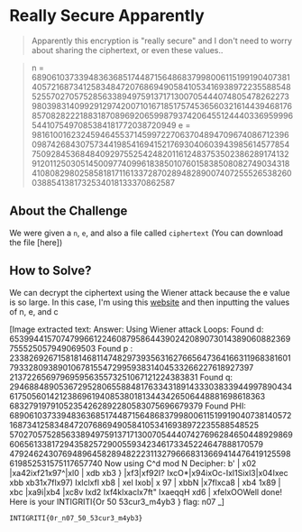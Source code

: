 # Really Secure Apparently
> Apparently this encryption is "really secure" and I don't need to worry about sharing the ciphertext, or even these values..

> n = 689061037339483636851744871564868379980061151991904073814057216873412583484720768694905841053416938972235588548525570270575285633894975913717130070544407480547826227398039831409929129742007101671851757453656032161443946817685708282221883187089692065998793742064551244403369599965441075497085384181772038720949 e = 98161001623245946455371459972270637048947096740867123960987426843075734419854169415217693040603943985614577854750928453684840929755254248201161248375350238628917413291201125030514500977409961838501076015838508082749034318410808298025858181711613372870289482890074072555265382600388541381732534018133370862587

## About the Challenge
We were given a `n`, `e`, and also a file called `ciphertext` (You can download the file [here])

## How to Solve?
We can decrypt the ciphertext using the Wiener attack because the e value is so large. In this case, I'm using this [website](https://asecuritysite.com/ctf/rsa_ctf05) and then inputting the values of n, e, and c



[Image extracted text: Answer:
Using Wiener
attack
Loops:
Found
d:
65399441570747996612246087958644390242089073014389060882369755525057949069503
Found
p :
233826926715818146811474829739356316276656473641663119683816017933280938901067815547299593831404533266227618927397
21372265697969595635573251067121224383831
Found
q:
294688489053672952806558848176334318914333038339449978904346175056014212386961940853801813443426506448881698618363
68327919791052354262892280583075696679379
Found
PHI:
689061037339483636851744871564868379980061151991904073814057216873412583484720768694905841053416938972235588548525
570270575285633894975913717130070544407427696284650448929869606561338172943582572900559342346173345224647888170579
479246243076948964582894822231132796668313669414476419125598619852531575117657740
Now using
C^d
mod
N
Decipher:
b' | x02 |xa42ixf21x97^|xl0 | xdb
xb3 } |xf3|xf92I? IxcO*|x94ixOc-Ixl1Sixl3|x04Ixec
xbb
xb31x7flx97) Ixlclxfl
xb8 | xel Ixob| x
97 | xbbN |x7flxca8 | xb4
1x89 | xbc |xa9i|xb4 |xc8v
Ixd2 Ixf4klxaclx7ft" IxaeqqH
xd6 | xfelxOOWell
done!
Here
is
your
INTIGRITI{Or
50
53cur3_m4yb3 }
flag:
n07 _]


```
INTIGRITI{0r_n07_50_53cur3_m4yb3}
```